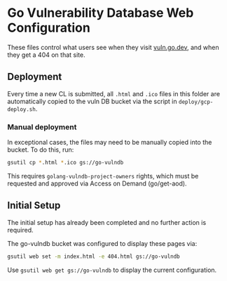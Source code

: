 # Go Vulnerability Database Web Configuration

These files control what users see when they visit [vuln.go.dev](https://vuln.go.dev), and
when they get a 404 on that site.

## Deployment

Every time a new CL is submitted, all `.html` and `.ico` files in this folder
are automatically copied to the vuln DB bucket via the script in
`deploy/gcp-deploy.sh`.

### Manual deployment

In exceptional cases, the files may need to be manually copied into the bucket.
To do this, run:

```sh
gsutil cp *.html *.ico gs://go-vulndb
```

This requires `golang-vulndb-project-owners` rights, which must be requested
and approved via Access on Demand (go/get-aod).

## Initial Setup

The initial setup has already been completed and no further action is required.

The go-vulndb bucket was configured to display these pages via:

```sh
gsutil web set -m index.html -e 404.html gs://go-vulndb
```

Use `gsutil web get gs://go-vulndb` to display the current configuration.
